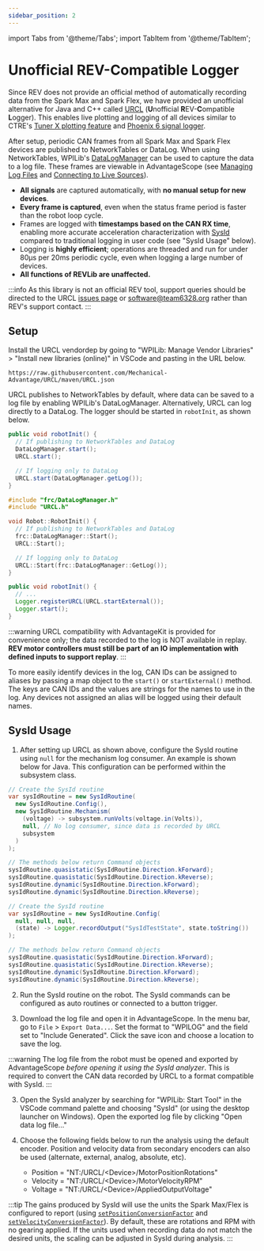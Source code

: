 ```yaml
---
sidebar_position: 2
---
```


import Tabs from '@theme/Tabs';
import TabItem from '@theme/TabItem';

# Unofficial REV-Compatible Logger

Since REV does not provide an official method of automatically recording data from the Spark Max and Spark Flex, we have provided an unofficial alternative for Java and C++ called [URCL](https://github.com/Mechanical-Advantage/URCL) (**U**nofficial **R**EV-**C**ompatible **L**ogger). This enables live plotting and logging of all devices similar to CTRE's [Tuner X plotting feature](https://v6.docs.ctr-electronics.com/en/latest/docs/tuner/plotting.html) and [Phoenix 6 signal logger](https://pro.docs.ctr-electronics.com/en/latest/docs/api-reference/api-usage/signal-logging.html).

After setup, periodic CAN frames from all Spark Max and Spark Flex devices are published to NetworkTables or DataLog. When using NetworkTables, WPILib's [DataLogManager](https://docs.wpilib.org/en/stable/docs/software/telemetry/datalog.html) can be used to capture the data to a log file. These frames are viewable in AdvantageScope (see [Managing Log Files](../getting-started/manage-files.md) and [Connecting to Live Sources](../getting-started/connect-live.md)).

- **All signals** are captured automatically, with **no manual setup for new devices**.
- **Every frame is captured**, even when the status frame period is faster than the robot loop cycle.
- Frames are logged with **timestamps based on the CAN RX time**, enabling more accurate acceleration characterization with [SysId](https://docs.wpilib.org/en/stable/docs/software/pathplanning/system-identification/introduction.html) compared to traditional logging in user code (see "SysId Usage" below).
- Logging is **highly efficient**; operations are threaded and run for under 80µs per 20ms periodic cycle, even when logging a large number of devices.
- **All functions of REVLib are unaffected.**

:::info
As this library is not an official REV tool, support queries should be directed to the URCL [issues page](https://github.com/Mechanical-Advantage/URCL/issues) or software@team6328.org rather than REV's support contact.
:::

## Setup

Install the URCL vendordep by going to "WPILib: Manage Vendor Libraries" > "Install new libraries (online)" in VSCode and pasting in the URL below.

```
https://raw.githubusercontent.com/Mechanical-Advantage/URCL/maven/URCL.json
```

URCL publishes to NetworkTables by default, where data can be saved to a log file by enabling WPILib's DataLogManager. Alternatively, URCL can log directly to a DataLog. The logger should be started in `robotInit`, as shown below.

<Tabs>
<TabItem value="java" label="WPILib (Java)" default>

```java
public void robotInit() {
  // If publishing to NetworkTables and DataLog
  DataLogManager.start();
  URCL.start();

  // If logging only to DataLog
  URCL.start(DataLogManager.getLog());
}
```

</TabItem>
<TabItem value="cpp" label="WPILib (C++)">

```cpp
#include "frc/DataLogManager.h"
#include "URCL.h"

void Robot::RobotInit() {
  // If publishing to NetworkTables and DataLog
  frc::DataLogManager::Start();
  URCL::Start();

  // If logging only to DataLog
  URCL::Start(frc::DataLogManager::GetLog());
}
```

</TabItem>
<TabItem value="advantagekit" label="AdvantageKit">

```java
public void robotInit() {
  // ...
  Logger.registerURCL(URCL.startExternal());
  Logger.start();
}
```

:::warning
URCL compatibility with AdvantageKit is provided for convenience only; the data recorded to the log is NOT available in replay. **REV motor controllers must still be part of an IO implementation with defined inputs to support replay**.
:::

</TabItem>
</Tabs>

To more easily identify devices in the log, CAN IDs can be assigned to aliases by passing a map object to the `start()` or `startExternal()` method. The keys are CAN IDs and the values are strings for the names to use in the log. Any devices not assigned an alias will be logged using their default names.

## SysId Usage

1. After setting up URCL as shown above, configure the SysId routine using `null` for the mechanism log consumer. An example is shown below for Java. This configuration can be performed within the subsystem class.

<Tabs>
<TabItem value="WPILib" label="WPILib" default>

```java
// Create the SysId routine
var sysIdRoutine = new SysIdRoutine(
  new SysIdRoutine.Config(),
  new SysIdRoutine.Mechanism(
    (voltage) -> subsystem.runVolts(voltage.in(Volts)),
    null, // No log consumer, since data is recorded by URCL
    subsystem
  )
);

// The methods below return Command objects
sysIdRoutine.quasistatic(SysIdRoutine.Direction.kForward);
sysIdRoutine.quasistatic(SysIdRoutine.Direction.kReverse);
sysIdRoutine.dynamic(SysIdRoutine.Direction.kForward);
sysIdRoutine.dynamic(SysIdRoutine.Direction.kReverse);
```

</TabItem>
<TabItem value="advantagekit" label="AdvantageKit">

```java
// Create the SysId routine
var sysIdRoutine = new SysIdRoutine.Config(
  null, null, null,
  (state) -> Logger.recordOutput("SysIdTestState", state.toString())
);

// The methods below return Command objects
sysIdRoutine.quasistatic(SysIdRoutine.Direction.kForward);
sysIdRoutine.quasistatic(SysIdRoutine.Direction.kReverse);
sysIdRoutine.dynamic(SysIdRoutine.Direction.kForward);
sysIdRoutine.dynamic(SysIdRoutine.Direction.kReverse);
```

</TabItem>
</Tabs>

2. Run the SysId routine on the robot. The SysId commands can be configured as auto routines or connected to a button trigger.

3. Download the log file and open it in AdvantageScope. In the menu bar, go to `File` > `Export Data...`. Set the format to "WPILOG" and the field set to "Include Generated". Click the save icon and choose a location to save the log.

:::warning
The log file from the robot must be opened and exported by AdvantageScope _before opening it using the SysId analyzer_. This is required to convert the CAN data recorded by URCL to a format compatible with SysId.
:::

3. Open the SysId analyzer by searching for "WPILib: Start Tool" in the VSCode command palette and choosing "SysId" (or using the desktop launcher on Windows). Open the exported log file by clicking "Open data log file..."

4. Choose the following fields below to run the analysis using the default encoder. Position and velocity data from secondary encoders can also be used (alternate, external, analog, absolute, etc).

   - Position = "NT:/URCL/&lt;Device&gt;/MotorPositionRotations"
   - Velocity = "NT:/URCL/&lt;Device&gt;/MotorVelocityRPM"
   - Voltage = "NT:/URCL/&lt;Device&gt;/AppliedOutputVoltage"

:::tip
The gains produced by SysId will use the units the Spark Max/Flex is configured to report (using [`setPositionConversionFactor`](<https://codedocs.revrobotics.com/java/com/revrobotics/relativeencoder#setPositionConversionFactor(double)>) and [`setVelocityConversionFactor`](<https://codedocs.revrobotics.com/java/com/revrobotics/relativeencoder#setVelocityConversionFactor(double)>)). By default, these are rotations and RPM with no gearing applied. If the units used when recording data do not match the desired units, the scaling can be adjusted in SysId during analysis.
:::
